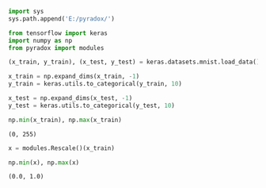 ```python
import sys
sys.path.append('E:/pyradox/')
```


```python
from tensorflow import keras
import numpy as np
from pyradox import modules
```


```python
(x_train, y_train), (x_test, y_test) = keras.datasets.mnist.load_data()

x_train = np.expand_dims(x_train, -1)
y_train = keras.utils.to_categorical(y_train, 10)

x_test = np.expand_dims(x_test, -1)
y_test = keras.utils.to_categorical(y_test, 10)
```


```python
np.min(x_train), np.max(x_train)
```




    (0, 255)




```python
x = modules.Rescale()(x_train)
```


```python
np.min(x), np.max(x)
```




    (0.0, 1.0)


